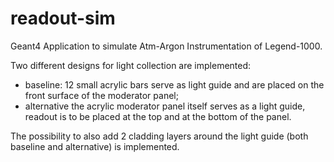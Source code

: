 # readout-sim
Geant4 Application to simulate Atm-Argon Instrumentation of Legend-1000.

Two different designs for light collection are implemented:
- baseline: 12 small acrylic bars serve as light guide and are placed on the front surface of the moderator panel; 
- alternative the acrylic moderator panel itself serves as a light guide, readout is to be placed at the top and at the bottom of the panel.

The possibility to also add 2 cladding layers around the light guide (both baseline and alternative) is implemented.
